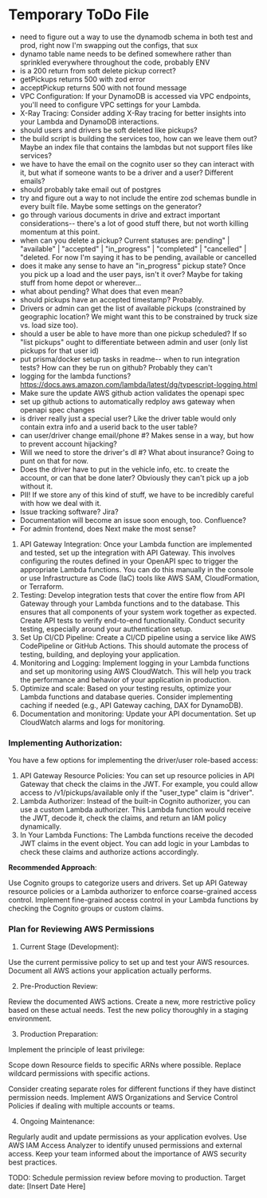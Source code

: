 # Temporary ToDo File

- need to figure out a way to use the dynamodb schema in both test and prod, right now I'm swapping out the configs, that sux
- dynamo table name needs to be defined somewhere rather than sprinkled everywhere throughout the code, probably ENV
- is a 200 return from soft delete pickup correct?
- getPickups returns 500 with zod error
- acceptPickup returns 500 with not found message
- VPC Configuration: If your DynamoDB is accessed via VPC endpoints, you'll need to configure VPC settings for your Lambda.
- X-Ray Tracing: Consider adding X-Ray tracing for better insights into your Lambda and DynamoDB interactions.
- should users and drivers be soft deleted like pickups?
- the build script is building the services too, how can we leave them out? Maybe an index file that contains the lambdas but not support files like services?
- we have to have the email on the cognito user so they can interact with it, but what if someone wants to be a driver and a user? Different emails?
- should probably take email out of postgres
- try and figure out a way to not include the entire zod schemas bundle in every built file. Maybe some settings on the generator?
- go through various documents in drive and extract important considerations-- there's a lot of good stuff there, but not worth killing momentum at this point.
- when can you delete a pickup? Current statuses are: pending" | "available" | "accepted" | "in_progress" | "completed" | "cancelled" | "deleted. For now I'm saying it has to be pending, available or cancelled
- does it make any sense to have an "in_progress" pickup state? Once you pick up a load and the user pays, isn't it over? Maybe for taking stuff from home depot or wherever...
- what about pending? What does that even mean?
- should pickups have an accepted timestamp? Probably.
- Drivers or admin can get the list of available pickups (constrained by geographic location?   We might want this to be constrained by truck size vs. load size too).
- should a user be able to have more than one pickup scheduled? If so "list pickups" ought to differentiate between admin and user (only list pickups for that user id)
- put prisma/docker setup tasks in readme-- when to run integration tests? How can they be run on github? Probably they can't
- logging for the lambda functions? https://docs.aws.amazon.com/lambda/latest/dg/typescript-logging.html
- Make sure the update AWS github action validates the openapi spec
- set up github actions to automatically redploy aws gateway when openapi spec changes
- is driver really just a special user? Like the driver table would only contain extra info and a userid back to the user table?
- can user/driver change email/phone #? Makes sense in a way, but how to prevent account hijacking?
- Will we need to store the driver's dl #? What about insurance? Going to punt on that for now.
- Does the driver have to put in the vehicle info, etc. to create the account, or can that be done later? Obviously they can't pick up a job without it.
- PII! If we store any of this kind of stuff, we have to be incredibly careful with how we deal with it.
- Issue tracking software? Jira?
- Documentation will become an issue soon enough, too. Confluence?
- For admin frontend, does Next make the most sense?

1. API Gateway Integration:
  Once your Lambda function are implemented and tested, set up the integration with API Gateway. This involves configuring the routes defined in your OpenAPI spec to trigger the appropriate Lambda functions.
  You can do this manually in the console or use Infrastructure as Code (IaC) tools like AWS SAM, CloudFormation, or Terraform.
2. Testing:
  Develop integration tests that cover the entire flow from API Gateway through your Lambda functions and to the database. This ensures that all components of your system work together as expected.
  Create API tests to verify end-to-end functionality.
  Conduct security testing, especially around your authentication setup.
3. Set Up CI/CD Pipeline:
  Create a CI/CD pipeline using a service like AWS CodePipeline or GitHub Actions. This should automate the process of testing, building, and deploying your application.
4. Monitoring and Logging:
  Implement logging in your Lambda functions and set up monitoring using AWS CloudWatch. This will help you track the performance and behavior of your application in production.
5. Optimize and scale:
  Based on your testing results, optimize your Lambda functions and database queries.
  Consider implementing caching if needed (e.g., API Gateway caching, DAX for DynamoDB).
6. Documentation and monitoring:
  Update your API documentation.
  Set up CloudWatch alarms and logs for monitoring.


### Implementing Authorization:
You have a few options for implementing the driver/user role-based access:

1. API Gateway Resource Policies:
You can set up resource policies in API Gateway that check the claims in the JWT.
For example, you could allow access to /v1/pickups/available only if the "user_type" claim is "driver".
2. Lambda Authorizer:
Instead of the built-in Cognito authorizer, you can use a custom Lambda authorizer.
This Lambda function would receive the JWT, decode it, check the claims, and return an IAM policy dynamically.
3. In Your Lambda Functions:
The Lambda functions receive the decoded JWT claims in the event object.
You can add logic in your Lambdas to check these claims and authorize actions accordingly.

**Recommended Approach**:

Use Cognito groups to categorize users and drivers.
Set up API Gateway resource policies or a Lambda authorizer to enforce coarse-grained access control.
Implement fine-grained access control in your Lambda functions by checking the Cognito groups or custom claims.

### Plan for Reviewing AWS Permissions

1. Current Stage (Development):

Use the current permissive policy to set up and test your AWS resources.
Document all AWS actions your application actually performs.


2. Pre-Production Review:

Review the documented AWS actions.
Create a new, more restrictive policy based on these actual needs.
Test the new policy thoroughly in a staging environment.


3. Production Preparation:

Implement the principle of least privilege:

Scope down Resource fields to specific ARNs where possible.
Replace wildcard permissions with specific actions.


Consider creating separate roles for different functions if they have distinct permission needs.
Implement AWS Organizations and Service Control Policies if dealing with multiple accounts or teams.


4. Ongoing Maintenance:

Regularly audit and update permissions as your application evolves.
Use AWS IAM Access Analyzer to identify unused permissions and external access.
Keep your team informed about the importance of AWS security best practices.



TODO: Schedule permission review before moving to production. Target date: [Insert Date Here]